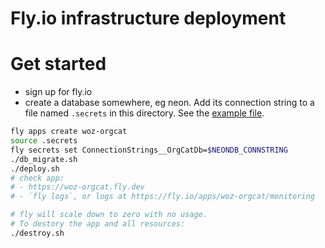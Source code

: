 # Fly.io infrastructure deployment

# Get started
- sign up for fly.io
- create a database somewhere, eg neon. Add its connection string to a file
  named `.secrets` in this directory. See the [example file](.secrets.example).

```sh
fly apps create woz-orgcat
source .secrets
fly secrets set ConnectionStrings__OrgCatDb=$NEONDB_CONNSTRING
./db_migrate.sh
./deploy.sh
# check app:
# - https://woz-orgcat.fly.dev
# - `fly logs`, or logs at https://fly.io/apps/woz-orgcat/monitoring

# fly will scale down to zero with no usage.
# To destory the app and all resources:
./destroy.sh
```
